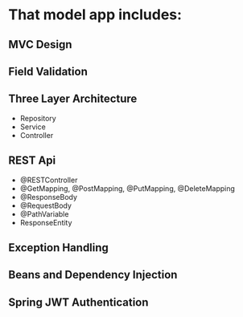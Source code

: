 # That model app includes: 

## MVC Design
## Field Validation
## Three Layer Architecture
* Repository
* Service
* Controller
## REST Api
* @RESTController
* @GetMapping, @PostMapping, @PutMapping, @DeleteMapping
* @ResponseBody
* @RequestBody
* @PathVariable
* ResponseEntity
## Exception Handling
## Beans and Dependency Injection
## Spring JWT Authentication
